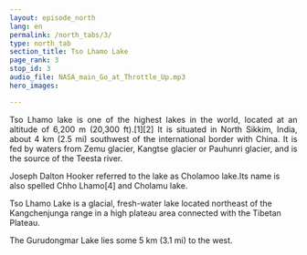 ```yaml
---
layout: episode_north
lang: en
permalink: /north_tabs/3/
type: north_tab
section_title: Tso Lhamo Lake
page_rank: 3
stop_id: 3
audio_file: NASA_main_Go_at_Throttle_Up.mp3
hero_images:

---
```

<p style="text-align: justify;"> 
Tso Lhamo lake is one of the highest lakes in the world, located at an altitude of 6,200 m (20,300 ft).[1][2] It is situated in North Sikkim, India, about 4 km (2.5 mi) southwest of the international border with China. It is fed by waters from Zemu glacier, Kangtse glacier or Pauhunri glacier, and is the source of the Teesta river.

Joseph Dalton Hooker referred to the lake as Cholamoo lake.Its name is also spelled Chho Lhamo[4] and Cholamu lake.

Tso Lhamo Lake is a glacial, fresh-water lake located northeast of the Kangchenjunga range in a high plateau area connected with the Tibetan Plateau.

The Gurudongmar Lake lies some 5 km (3.1 mi) to the west. </p>